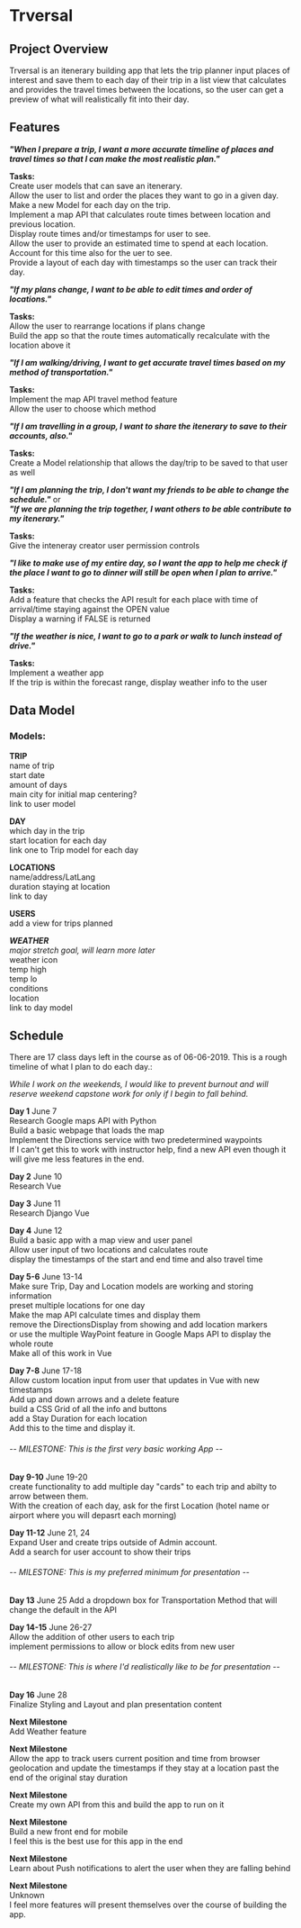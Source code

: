 # Trversal


## Project Overview
Trversal is an itenerary building app that lets the trip planner input places of interest and save them to each day of their trip in a list view that calculates and provides the travel times between the locations, so the user can get a preview of what will realistically fit into their day. 

## Features

**_"When I prepare a trip, I want a more accurate timeline of places and travel times so that I can make the most realistic plan."_**

**Tasks:**  
Create user models that can save an itenerary.  
Allow the user to list and order the places they want to go in a given day.  
Make a new Model for each day on the trip.  
Implement a map API that calculates route times between location and previous location.  
Display route times and/or timestamps for user to see.  
Allow the user to provide an estimated time to spend at each location.  
Account for this time also for the uer to see.  
Provide a layout of each day with timestamps so the user can track their day.  

**_"If my plans change, I want to be able to edit times and order of locations."_**  

**Tasks:**  
Allow the user to rearrange locations if plans change  
Build the app so that the route times automatically recalculate with the location above it  

**_"If I am walking/driving, I want to get accurate travel times based on my method of transportation."_**

**Tasks:**  
Implement the map API travel method feature  
Allow the user to choose which method  

**_"If I am travelling in a group, I want to share the itenerary to save to their accounts, also."_**

**Tasks:**  
Create a Model relationship that allows the day/trip to be saved to that user as well

**_"If I am planning the trip, I don't want my friends to be able to change the schedule."_**
or  
**_"If we are planning the trip together, I want others to be able contribute to my itenerary."_**

**Tasks:**  
Give the inteneray creator user permission controls

**_"I like to make use of my entire day, so I want the app to help me check if the place I want to go to dinner will still be open when I plan to arrive."_**

**Tasks:**  
Add a feature that checks the API result for each place with time of arrival/time staying against the OPEN value  
Display a warning if FALSE is returned  

**_"If the weather is nice, I want to go to a park or walk to lunch instead of drive."_**

**Tasks:**  
Implement a weather app   
If the trip is within the forecast range, display weather info to the user  



## Data Model

### Models:  
**TRIP**  
name of trip  
start date  
amount of days  
main city for initial map centering?  
link to user model  

**DAY**  
which day in the trip  
start location for each day  
link one to Trip model for each day  

**LOCATIONS**  
name/address/LatLang  
duration staying at location  
link to day  

**USERS**  
add a view for trips planned  

**_WEATHER_**  
*major stretch goal, will learn more later*  
weather icon  
temp high  
temp lo  
conditions  
location  
link to day model  

## Schedule

There are 17 class days left in the course as of 06-06-2019. This is a rough timeline of what I plan to do each day.:

*While I work on the weekends, I would like to prevent burnout and will reserve weekend capstone work for only if I begin to fall behind.*

**Day 1** June 7  
Research Google maps API with Python  
Build a basic webpage that loads the map   
Implement the Directions service with two predetermined waypoints  
If I can't get this to work with instructor help, find a new API even though it will give me less features in the end.   

**Day 2** June 10  
Research Vue  

**Day 3** June 11  
Research Django Vue

**Day 4** June 12  
Build a basic app with a map view and user panel  
Allow user input of two locations and calculates route  
display the timestamps of the start and end time and also travel time  

**Day 5-6** June 13-14  
Make sure Trip, Day and Location models are working and storing information  
preset multiple locations for one day  
Make the map API calculate times and display them  
remove the DirectionsDisplay from showing and add location markers  
or use the multiple WayPoint feature in Google Maps API to display the whole route  
Make all of this work in Vue  
  
**Day 7-8** June 17-18  
Allow custom location input from user that updates in Vue with new timestamps  
Add up and down arrows and a delete feature  
build a CSS Grid of all the info and buttons  
add a Stay Duration for each location  
Add this to the time and display it.   
  
###### -- MILESTONE: This is the first very basic working App --  
  
**Day 9-10** June 19-20  
create functionality to add multiple day "cards" to each trip and abilty to arrow between them.   
With the creation of each day, ask for the first Location (hotel name or airport where you will depasrt each morning)  
  
**Day 11-12** June 21, 24  
Expand User and create trips outside of Admin account.   
Add a search for user account to show their trips  

###### -- MILESTONE: This is my preferred minimum for presentation --

**Day 13** June 25
Add a dropdown box for Transportation Method that will change the default in the API  
  
**Day 14-15** June 26-27  
Allow the addition of other users to each trip  
implement permissions to allow or block edits from new user  
  
######  -- MILESTONE: This is where I'd realistically like to be for presentation --  
  
**Day 16** June 28  
Finalize Styling and Layout and plan presentation content  
  
**Next Milestone**  
Add Weather feature  
  
**Next Milestone**  
Allow the app to track users current position and time from browser geolocation and update the timestamps if they stay at a location past the end of the   original stay duration  
  
**Next Milestone**  
Create my own API from this and build the app to run on it  
  
**Next Milestone**  
Build a new front end for mobile  
I feel this is the best use for this app in the end  

**Next Milestone**  
Learn about Push notifications to alert the user when they are falling behind

**Next Milestone**  
Unknown  
I feel more features will present themselves over the course of building the app. 





